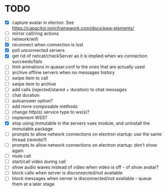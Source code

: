 # TODO

- [x] capture avatar in electon. See https://capacitor.ionicframework.com/docs/pwa-elements/
- [ ] mirror call/ring actions
- [ ] network/wifi
- [x] reconnect when connection is lost
- [x] poll unconnected servers
- [x] get rid of netcat/checkServer as it is implied when ws connection succeeds/fails
- [ ] limit animations in quasar.conf to the ones that are actually used
- [ ] archive offline servers when no messages history
- [ ] swipe item to call
- [ ] swipe item to archive
- [ ] add calls (rejected/stared + duration) to chat messages
- [ ] chat duration
- [ ] autoanswer option?
- [ ] add more composable methods
- [ ] change http(s) service type to ws(s)?
- [ ] implement WSS?
- [x] stop using immutable in the servers vuex module, and uninstall the immutable package
- [ ] prompts to allow network connections on electron startup: use the same thread (remote?)
- [ ] prompts to allow network connections on electron startup: don't show again
- [ ] mute call
- [ ] start/call video during call
- [ ] show audio waves instead of video when video is off - of show avatar?
- [ ] block calls when server is disconnected/not available
- [ ] block messages when server is disconnected/not available - queue them at a later stage

